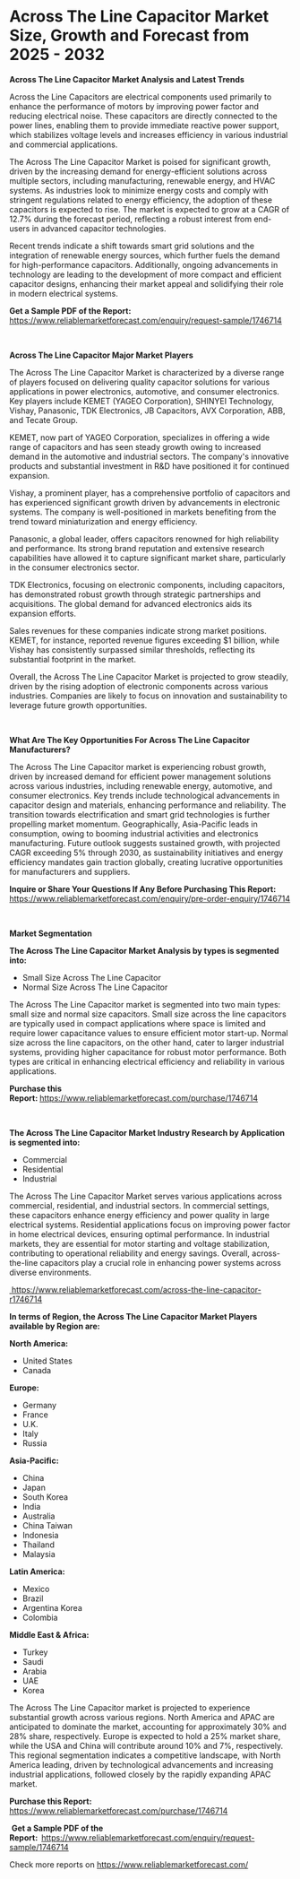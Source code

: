 <p><h1>Across The Line Capacitor Market Size, Growth and Forecast from 2025 - 2032</h1></p><p><strong>Across The Line Capacitor Market Analysis and Latest Trends</strong></p>
<p><p>Across the Line Capacitors are electrical components used primarily to enhance the performance of motors by improving power factor and reducing electrical noise. These capacitors are directly connected to the power lines, enabling them to provide immediate reactive power support, which stabilizes voltage levels and increases efficiency in various industrial and commercial applications.</p><p>The Across The Line Capacitor Market is poised for significant growth, driven by the increasing demand for energy-efficient solutions across multiple sectors, including manufacturing, renewable energy, and HVAC systems. As industries look to minimize energy costs and comply with stringent regulations related to energy efficiency, the adoption of these capacitors is expected to rise. The market is expected to grow at a CAGR of 12.7% during the forecast period, reflecting a robust interest from end-users in advanced capacitor technologies.</p><p>Recent trends indicate a shift towards smart grid solutions and the integration of renewable energy sources, which further fuels the demand for high-performance capacitors. Additionally, ongoing advancements in technology are leading to the development of more compact and efficient capacitor designs, enhancing their market appeal and solidifying their role in modern electrical systems.</p></p>
<p><strong>Get a Sample PDF of the Report:&nbsp;</strong> <a href="https://www.reliablemarketforecast.com/enquiry/request-sample/1746714?utm_campaign=2293&utm_medium=2&utm_source=Github&utm_content=ia&utm_term=10022025&utm_id=across-the-line-capacitor">https://www.reliablemarketforecast.com/enquiry/request-sample/1746714</a></p>
<p>&nbsp;</p>
<p><strong>Across The Line Capacitor Major Market Players</strong></p>
<p><p>The Across The Line Capacitor Market is characterized by a diverse range of players focused on delivering quality capacitor solutions for various applications in power electronics, automotive, and consumer electronics. Key players include KEMET (YAGEO Corporation), SHINYEI Technology, Vishay, Panasonic, TDK Electronics, JB Capacitors, AVX Corporation, ABB, and Tecate Group.</p><p>KEMET, now part of YAGEO Corporation, specializes in offering a wide range of capacitors and has seen steady growth owing to increased demand in the automotive and industrial sectors. The company's innovative products and substantial investment in R&D have positioned it for continued expansion.</p><p>Vishay, a prominent player, has a comprehensive portfolio of capacitors and has experienced significant growth driven by advancements in electronic systems. The company is well-positioned in markets benefiting from the trend toward miniaturization and energy efficiency.</p><p>Panasonic, a global leader, offers capacitors renowned for high reliability and performance. Its strong brand reputation and extensive research capabilities have allowed it to capture significant market share, particularly in the consumer electronics sector.</p><p>TDK Electronics, focusing on electronic components, including capacitors, has demonstrated robust growth through strategic partnerships and acquisitions. The global demand for advanced electronics aids its expansion efforts.</p><p>Sales revenues for these companies indicate strong market positions. KEMET, for instance, reported revenue figures exceeding $1 billion, while Vishay has consistently surpassed similar thresholds, reflecting its substantial footprint in the market.</p><p>Overall, the Across The Line Capacitor Market is projected to grow steadily, driven by the rising adoption of electronic components across various industries. Companies are likely to focus on innovation and sustainability to leverage future growth opportunities.</p></p>
<p>&nbsp;</p>
<p><strong>What Are The Key Opportunities For Across The Line Capacitor Manufacturers?</strong></p>
<p><p>The Across The Line Capacitor market is experiencing robust growth, driven by increased demand for efficient power management solutions across various industries, including renewable energy, automotive, and consumer electronics. Key trends include technological advancements in capacitor design and materials, enhancing performance and reliability. The transition towards electrification and smart grid technologies is further propelling market momentum. Geographically, Asia-Pacific leads in consumption, owing to booming industrial activities and electronics manufacturing. Future outlook suggests sustained growth, with projected CAGR exceeding 5% through 2030, as sustainability initiatives and energy efficiency mandates gain traction globally, creating lucrative opportunities for manufacturers and suppliers.</p></p>
<p><strong>Inquire or Share Your Questions If Any Before Purchasing This Report:</strong> <a href="https://www.reliablemarketforecast.com/enquiry/pre-order-enquiry/1746714?utm_campaign=2293&utm_medium=2&utm_source=Github&utm_content=ia&utm_term=10022025&utm_id=across-the-line-capacitor">https://www.reliablemarketforecast.com/enquiry/pre-order-enquiry/1746714</a></p>
<p>&nbsp;</p>
<p><strong>Market Segmentation</strong></p>
<p><strong>The Across The Line Capacitor Market Analysis by types is segmented into:</strong></p>
<p><ul><li>Small Size Across The Line Capacitor</li><li>Normal Size Across The Line Capacitor</li></ul></p>
<p><p>The Across The Line Capacitor market is segmented into two main types: small size and normal size capacitors. Small size across the line capacitors are typically used in compact applications where space is limited and require lower capacitance values to ensure efficient motor start-up. Normal size across the line capacitors, on the other hand, cater to larger industrial systems, providing higher capacitance for robust motor performance. Both types are critical in enhancing electrical efficiency and reliability in various applications.</p></p>
<p><strong>Purchase this Report:&nbsp;</strong><a href="https://www.reliablemarketforecast.com/purchase/1746714?utm_campaign=2293&utm_medium=2&utm_source=Github&utm_content=ia&utm_term=10022025&utm_id=across-the-line-capacitor">https://www.reliablemarketforecast.com/purchase/1746714</a></p>
<p>&nbsp;</p>
<p><strong>The Across The Line Capacitor Market Industry Research by Application is segmented into:</strong></p>
<p><ul><li>Commercial</li><li>Residential</li><li>Industrial</li></ul></p>
<p><p>The Across The Line Capacitor Market serves various applications across commercial, residential, and industrial sectors. In commercial settings, these capacitors enhance energy efficiency and power quality in large electrical systems. Residential applications focus on improving power factor in home electrical devices, ensuring optimal performance. In industrial markets, they are essential for motor starting and voltage stabilization, contributing to operational reliability and energy savings. Overall, across-the-line capacitors play a crucial role in enhancing power systems across diverse environments.</p></p>
<p><a href="https://www.reliablemarketforecast.com/across-the-line-capacitor-r1746714?utm_campaign=2293&utm_medium=2&utm_source=Github&utm_content=ia&utm_term=10022025&utm_id=across-the-line-capacitor">&nbsp;https://www.reliablemarketforecast.com/across-the-line-capacitor-r1746714</a></p>
<p><strong>In terms of Region, the Across The Line Capacitor Market Players available by Region are:</strong></p>
<p>
    <p> <strong> North America: </strong>
        <ul>
            <li>United States</li>
            <li>Canada</li>
        </ul>
        </p> 
    <p> <strong> Europe: </strong>
        <ul>
            <li>Germany</li>
            <li>France</li>
            <li>U.K.</li>
            <li>Italy</li>
            <li>Russia</li>
        </ul>
        </p> 
    <p> <strong> Asia-Pacific: </strong>
        <ul>
            <li>China</li>
            <li>Japan</li>
            <li>South Korea</li>
            <li>India</li>
            <li>Australia</li>
            <li>China Taiwan</li>
            <li>Indonesia</li>
            <li>Thailand</li>
            <li>Malaysia</li>
        </ul>
        </p> 
    <p> <strong> Latin America: </strong>
        <ul>
            <li>Mexico</li>
            <li>Brazil</li>
            <li>Argentina Korea</li>
            <li>Colombia</li>
        </ul>
        </p> 
    <p> <strong> Middle East & Africa: </strong>
        <ul>
            <li>Turkey</li>
            <li>Saudi</li>
            <li>Arabia</li>
            <li>UAE</li>
            <li>Korea</li>
        </ul>
    </p>
    </p>
<p><p>The Across The Line Capacitor market is projected to experience substantial growth across various regions. North America and APAC are anticipated to dominate the market, accounting for approximately 30% and 28% share, respectively. Europe is expected to hold a 25% market share, while the USA and China will contribute around 10% and 7%, respectively. This regional segmentation indicates a competitive landscape, with North America leading, driven by technological advancements and increasing industrial applications, followed closely by the rapidly expanding APAC market.</p></p>
<p><strong>Purchase this Report: </strong><a href="https://www.reliablemarketforecast.com/purchase/1746714?utm_campaign=2293&utm_medium=2&utm_source=Github&utm_content=ia&utm_term=10022025&utm_id=across-the-line-capacitor">https://www.reliablemarketforecast.com/purchase/1746714</a></p>
<p>&nbsp;<strong>Get a Sample PDF of the Report:&nbsp;&nbsp;</strong><a href="https://www.reliablemarketforecast.com/enquiry/request-sample/1746714?utm_campaign=2293&utm_medium=2&utm_source=Github&utm_content=ia&utm_term=10022025&utm_id=across-the-line-capacitor">https://www.reliablemarketforecast.com/enquiry/request-sample/1746714</a></p>
<p><strong></strong></p>
<p>Check more reports on <a href="https://www.reliablemarketforecast.com/?utm_campaign=2293&utm_medium=2&utm_source=Github&utm_content=ia&utm_term=10022025&utm_id=across-the-line-capacitor">https://www.reliablemarketforecast.com/</a></p>